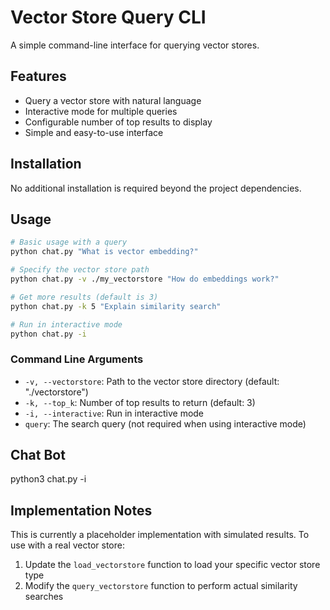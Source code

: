 # Vector Store Query CLI

A simple command-line interface for querying vector stores.

## Features

- Query a vector store with natural language
- Interactive mode for multiple queries
- Configurable number of top results to display
- Simple and easy-to-use interface

## Installation

No additional installation is required beyond the project dependencies.

## Usage

```bash
# Basic usage with a query
python chat.py "What is vector embedding?"

# Specify the vector store path
python chat.py -v ./my_vectorstore "How do embeddings work?"

# Get more results (default is 3)
python chat.py -k 5 "Explain similarity search"

# Run in interactive mode
python chat.py -i
```

### Command Line Arguments

- `-v, --vectorstore`: Path to the vector store directory (default: "./vectorstore")
- `-k, --top_k`: Number of top results to return (default: 3)
- `-i, --interactive`: Run in interactive mode
- `query`: The search query (not required when using interactive mode)

## Chat Bot
python3 chat.py -i

## Implementation Notes

This is currently a placeholder implementation with simulated results. To use with a real vector store:

1. Update the `load_vectorstore` function to load your specific vector store type
2. Modify the `query_vectorstore` function to perform actual similarity searches 